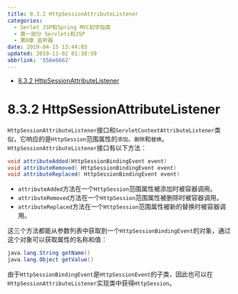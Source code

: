 ```yaml
---
title: 8.3.2 HttpSessionAttributeListener
categories: 
  - Serlet JSP和Spring MVC初学指南
  - 第一部分 Servlets和JSP
  - 第8章 监听器
date: 2019-04-15 13:44:03
updated: 2019-11-02 01:38:59
abbrlink: '558e6662'
---
```

- [8.3.2 HttpSessionAttributeListener](/ReadingNotes/558e6662/#8-3-2-HttpSessionAttributeListener)

<!--more-->
<script src="https://cdn.bootcss.com/jquery/3.4.0/jquery.slim.min.js"></script>
<script>$(document).ready(function () {$(".post-body > ul:nth-child(1)").hide();});</script>

<!--end-->
# 8.3.2 HttpSessionAttributeListener #
`HttpSessionAttributeListener`接口和`ServletContextAttributeListener`类似，它响应的是`HttpSession`范围属性的`添加`、`删除`和`替换`。
`HttpSessionAttributeListener`接口有以下方法：
```java
void attributeAdded(HttpSessionBindingEvent event)
void attributeRemoved( HttpSessionBindingEvent event)
void attributeReplaced( HttpSessionBindingEvent event)
```
- `attributeAdded`方法在一个`HttpSession`范围属性被添加时被容器调用。
- `attributeRemoved`方法在一个`HttpSession`范围属性被删除时被容器调用。
- `attributeReplaced`方法在一个`HttpSession`范围属性被新的替换时被容器调用。

这三个方法都能从参数列表中获取到一个`HttpSessionBindingEvent`的对象，通过这个对象可以获取属性的名称和值：
```java
java.lang.String getName()
java.lang.Object getValue()
```
由于`HttpSessionBindingEvent`是`HttpSessionEvent`的子类，因此也可以在`HttpSessionAttributeListener`实现类中获得`HttpSession`。

